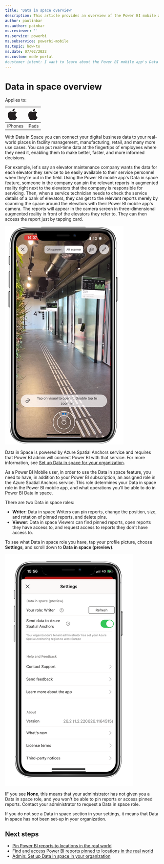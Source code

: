 ```yaml
---
title: 'Data in space overview'
description: This article provides an overview of the Power BI mobile app's Data in space feature.
author: paulinbar
ms.author: painbar
ms.reviewer: ''
ms.service: powerbi
ms.subservice: powerbi-mobile
ms.topic: how-to
ms.date: 07/02/2022
ms.custom: mode-portal
#customer intent: I want to learn about the Power BI mobile app's Data in space feature.
---
```

# Data in space overview

Applies to:

| ![iPhone](./media/mobile-apps-metrics/ios-logo-40-px.png) | ![iPads](./media/mobile-apps-metrics/ios-logo-40-px.png) |
|:--- |:--- |
|iPhones |iPads |

With Data in Space you can  connect your digital business data to your real-world places in facility management, manufacturing, retail, and many more use cases. You can put real-time data at the fingertips of employees where they need it, enabling them to make better, faster, and more informed decisions.

For example, let's say an elevator maintenance company wants the data for each elevator they service to be easily available to their service personnel when they're out in the field. Using the Power BI mobile app's Data in space feature, someone in the company can pin the relevant reports in augmented reality right next to the elevators that the company is responsible for servicing. Then, when a service technician needs to check the service details of a bank of elevators, they can get to the relevant reports merely by scanning the space around the elevators with their Power BI mobile app's camera. The reports will appear in the camera screen in three-dimensional augmented reality in front of the elevators they refer to. They can then access the report just by tapping card.

![Screenshot of a bank of elevators with Power BI reports in augmented reality in front of each elevator.](./media/mobile-apps-data-in-space-overview/power-bi-mobile-app-data-in-space-final-result.png)

Data in Space is powered by Azure Spatial Anchors service and requires that Power BI admin will connect Power BI with that service. For more information, see [Set up Data in space for your organization](./mobile-apps-data-in-space-set-up.md).

As a Power BI Mobile user, in order to use the Data in space feature, you need to have, in addition to your Power BI subscription, an assigned role in the Azure Spatial Anchors service. This role determines your Data in space role in the Power BI mobile app, and what operations you'll be able to do in Power BI Data in space.

There are two Data in space roles:

* **Writer**: Data in space Writers can pin reports, change the position, size, and rotation of pinned reports, and delete pins.
* **Viewer**: Data in space Viewers can find pinned reports, open reports they have access to, and request access to reports they don't have access to.

To see what Data in space role you have, tap your profile picture, choose **Settings**, and scroll down to **Data in space (preview)**.

![Screenshot of data in space settings.](./media/mobile-apps-data-in-space-overview/data-in-space-settings.png)

IF you see **None**, this means that your administrator has not given you a Data in space role, and you won't be able to pin reports or access pinned reports. Contact your administrator to request a Data in space role.

If you do not see a Data in space section in your settings, it means that Data in space has not been set-up in your organization.

## Next steps

* [Pin Power BI reports to locations in the real world](mobile-apps-data-in-space-pin-reports.md)
* [Find and access Power BI reports pinned to locations in the real world](mobile-apps-data-in-space-find-pinned-reports.md)
* [Admin: Set up Data in space in your organization](mobile-apps-data-in-space-set-up.md)